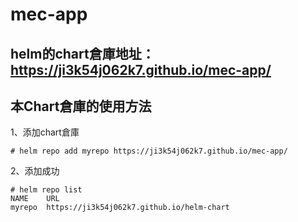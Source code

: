 # mec-app

## helm的chart倉庫地址：https://ji3k54j062k7.github.io/mec-app/

## 本Chart倉庫的使用方法

1、添加chart倉庫
```
# helm repo add myrepo https://ji3k54j062k7.github.io/mec-app/    
```

2、添加成功
```
# helm repo list
NAME  	URL                                   
myrepo	https://ji3k54j062k7.github.io/helm-chart
```

